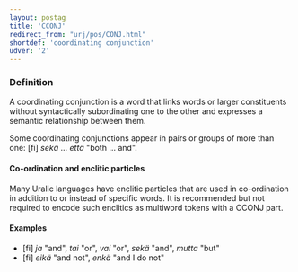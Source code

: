 ```yaml
---
layout: postag
title: 'CCONJ'
redirect_from: "urj/pos/CONJ.html"
shortdef: 'coordinating conjunction'
udver: '2'
---
```


### Definition

A coordinating conjunction is a word that links words or larger constituents
without syntactically subordinating one to the other and expresses a semantic
relationship between them.

Some coordinating conjunctions appear in pairs or groups of more than one:
[fi] _sekä_ ... _että_ "both ... and".

#### Co-ordination and enclitic particles

Many Uralic languages have enclitic particles that are used in co-ordination
in addition to or instead of specific words. It is recommended but not required
to encode such enclitics as multiword tokens with a CCONJ part.

#### Examples

* [fi] _ja_ "and", _tai_ "or", _vai_ "or", _sekä_ "and", _mutta_ "but"
* [fi] _eikä_ "and not", _enkä_ "and I do not"

<!-- Interlanguage links updated Út zář 29 20:42:54 CEST 2020 -->
